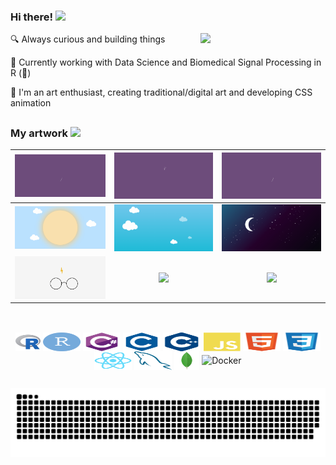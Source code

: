### Hi there! <img src='https://static.wixstatic.com/media/39723d_d34b73162fa54ebfb81711d82fcb842a~mv2.gif' width='30'/>

<img align="right" src="https://user-images.githubusercontent.com/21102900/225454985-d608c874-acbb-4c98-9e10-01b426616626.png" width="200"/>

🔍 Always curious and building things

🎲 Currently working with Data Science and Biomedical Signal Processing in R (💙)

🎨 I'm an art enthusiast, creating traditional/digital art and developing CSS animation

 ##

### My artwork <img src='https://static.wixstatic.com/media/39723d_d34b73162fa54ebfb81711d82fcb842a~mv2.gif' width='30'/>

| [<img src="https://github.com/arianacabral/lineart/blob/main/tulip/demo/demo_tulip.gif" width="100%;"/>](https://github.com/arianacabral/lineart)<br /> |  [<img src="https://github.com/arianacabral/lineart/blob/main/flower/demo/demo_flower.gif" width="100%;"/>](https://github.com/arianacabral/lineart)<br /> | [<img src="https://github.com/arianacabral/lineart/blob/main/tulip/demo/demo_tulip.gif" width="100%;"/>](https://github.com/arianacabral/lineart)<br /> |
| :---: | :---: | :---: |
 | [<img src="https://github.com/arianacabral/weather/raw/main/Partly%20Cloudly/demo/demo_cloudly.gif" width="100%;"/>](https://github.com/arianacabral/weather)<br /> |  [<img src="https://github.com/arianacabral/weather/blob/main/Cloudly/demo/demo_cloudly.gif" width="100%;"/>](https://github.com/arianacabral/weather)<br /> | [<img src="https://github.com/arianacabral/weather/raw/main/Starry/demo/demo_starry.gif" width="100%;"/>](https://github.com/arianacabral/weather)<br /> |
| [<img src="https://github.com/arianacabral/HP/raw/main/hp-glasses/demo/demo_hp_glasses.gif" width="100%;"/>](https://github.com/arianacabral/HP)<br /> |  [<img src="https://github.com/arianacabral/HP/raw/main/hp-deathly_hallows/demo/demo_hp_deathly_hallows.gif" width="100%;"/>](https://github.com/arianacabral/HP)<br /> | [<img src="https://github.com/arianacabral/HP/raw/main/hp-lumos/demo/demo_lumos.gif" width="100%;"/>](https://github.com/arianacabral/HP)<br /> |
 
##
 
<div align="center" style="display: inline_block"><br>
  <img align="center" alt="R" height="30" width="40" src="https://raw.githubusercontent.com/devicons/devicon/master/icons/r/r-original.svg">
  <img align="center" alt="RStudio" height="30" width="60" src="https://raw.githubusercontent.com/devicons/devicon/master/icons/rstudio/rstudio-plain.svg">
  <img align="center" alt="Csharp" height="30" width="60" src="https://raw.githubusercontent.com/devicons/devicon/master/icons/csharp/csharp-original.svg">
  <img align="center" alt="C" height="30" width="60" src="https://raw.githubusercontent.com/devicons/devicon/master/icons/c/c-plain.svg">
  <img align="center" alt="Cplusplus" height="30" width="60" src="https://raw.githubusercontent.com/devicons/devicon/master/icons/cplusplus/cplusplus-plain.svg">
  <img align="center" alt="Js" height="30" width="60" src="https://raw.githubusercontent.com/devicons/devicon/master/icons/javascript/javascript-plain.svg">
  <img align="center" alt="HTML" height="30" width="60" src="https://raw.githubusercontent.com/devicons/devicon/master/icons/html5/html5-original.svg">
  <img align="center" alt="CSS" height="30" width="60" src="https://raw.githubusercontent.com/devicons/devicon/master/icons/css3/css3-original.svg">
  <img align="center" alt="React" height="30" width="60" src="https://raw.githubusercontent.com/devicons/devicon/master/icons/react/react-original.svg">
  <img align="center" alt="MySql" height="30" width="60" src="https://raw.githubusercontent.com/devicons/devicon/master/icons/mysql/mysql-original.svg">
  <img align="center" alt="MongoDB" height="30" width="40" src="https://raw.githubusercontent.com/devicons/devicon/master/icons/mongodb/mongodb-original.svg">
  <img align="center" alt="Docker" height="50" width="50" src="https://cdn.jsdelivr.net/gh/devicons/devicon/icons/docker/docker-original.svg"/>
 </div>
 
 ##
 
 <div align="center"> 

  ![Snake animation](https://github.com/arianacabral/arianacabral/blob/output/github-contribution-grid-snake.svg)
 
</div>
  

##

